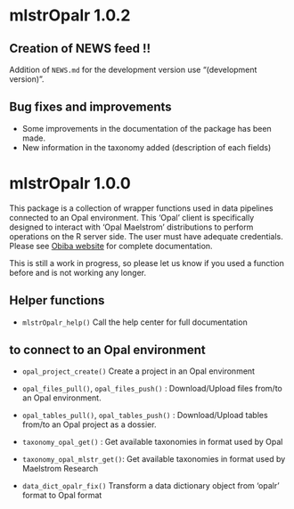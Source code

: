 
# mlstrOpalr 1.0.2

## Creation of NEWS feed !!

Addition of `NEWS.md` for the development version use “(development
version)”.

## Bug fixes and improvements

- Some improvements in the documentation of the package has been made.
- New information in the taxonomy added (description of each fields)

# mlstrOpalr 1.0.0

This package is a collection of wrapper functions used in data pipelines
connected to an Opal environment. This ‘Opal’ client is specifically
designed to interact with ‘Opal Maelstrom’ distributions to perform
operations on the R server side. The user must have adequate
credentials. Please see [Obiba website](https://opaldoc.obiba.org/) for
complete documentation.

This is still a work in progress, so please let us know if you used a
function before and is not working any longer.

## Helper functions

- `mlstrOpalr_help()` Call the help center for full documentation

## to connect to an Opal environment

- `opal_project_create()` Create a project in an Opal environment

- `opal_files_pull()`, `opal_files_push()` : Download/Upload files
  from/to an Opal environment.

- `opal_tables_pull()`, `opal_tables_push()` : Download/Upload tables
  from/to an Opal project as a dossier.

- `taxonomy_opal_get()` : Get available taxonomies in format used by
  Opal

- `taxonomy_opal_mlstr_get()`: Get available taxonomies in format used
  by Maelstrom Research

- `data_dict_opalr_fix()` Transform a data dictionary object from
  ‘opalr’ format to Opal format
